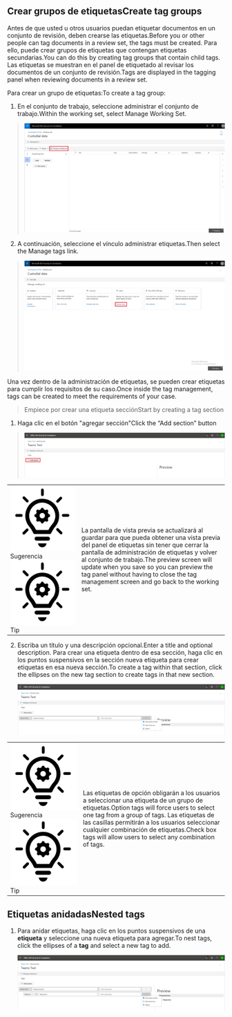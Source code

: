 ## <a name="create-tag-groups"></a><span data-ttu-id="37dee-101">Crear grupos de etiquetas</span><span class="sxs-lookup"><span data-stu-id="37dee-101">Create tag groups</span></span>

<span data-ttu-id="37dee-102">Antes de que usted u otros usuarios puedan etiquetar documentos en un conjunto de revisión, deben crearse las etiquetas.</span><span class="sxs-lookup"><span data-stu-id="37dee-102">Before you or other people can tag documents in a review set, the tags must be created.</span></span> <span data-ttu-id="37dee-103">Para ello, puede crear grupos de etiquetas que contengan etiquetas secundarias.</span><span class="sxs-lookup"><span data-stu-id="37dee-103">You can do this by creating tag groups that contain child tags.</span></span> <span data-ttu-id="37dee-104">Las etiquetas se muestran en el panel de etiquetado al revisar los documentos de un conjunto de revisión.</span><span class="sxs-lookup"><span data-stu-id="37dee-104">Tags are displayed in the tagging panel when reviewing documents in a review set.</span></span>

<span data-ttu-id="37dee-105">Para crear un grupo de etiquetas:</span><span class="sxs-lookup"><span data-stu-id="37dee-105">To create a tag group:</span></span>

1.  <span data-ttu-id="37dee-106">En el conjunto de trabajo, seleccione administrar el conjunto de trabajo.</span><span class="sxs-lookup"><span data-stu-id="37dee-106">Within the working set, select Manage Working Set.</span></span>

> ![](../media/ED_managews.png)

2.  <span data-ttu-id="37dee-107">A continuación, seleccione el vínculo administrar etiquetas.</span><span class="sxs-lookup"><span data-stu-id="37dee-107">Then select the Manage tags link.</span></span>

> ![](../media/ED_managetags.png)

<span data-ttu-id="37dee-108">Una vez dentro de la administración de etiquetas, se pueden crear etiquetas para cumplir los requisitos de su caso.</span><span class="sxs-lookup"><span data-stu-id="37dee-108">Once inside the tag management, tags can be created to meet the requirements of your case.</span></span>

> <span data-ttu-id="37dee-109">Empiece por crear una etiqueta sección</span><span class="sxs-lookup"><span data-stu-id="37dee-109">Start by creating a tag section</span></span>

1.  <span data-ttu-id="37dee-110">Haga clic en el botón "agregar sección"</span><span class="sxs-lookup"><span data-stu-id="37dee-110">Click the “Add section” button</span></span>

> ![Una imagen que contiene la descripción de la captura de pantalla generado automáticamente](../media/ED_addtagsection.png)

|                                                                                                                             |                                                                                                                                                                 |
| --------------------------------------------------------------------------------------------------------------------------- | --------------------------------------------------------------------------------------------------------------------------------------------------------------- |
| <span data-ttu-id="37dee-112">![](../media/ED_tipicon.png)Sugerencia</span><span class="sxs-lookup"><span data-stu-id="37dee-112">![](../media/ED_tipicon.png)Tip</span></span> | <span data-ttu-id="37dee-113">La pantalla de vista previa se actualizará al guardar para que pueda obtener una vista previa del panel de etiquetas sin tener que cerrar la pantalla de administración de etiquetas y volver al conjunto de trabajo.</span><span class="sxs-lookup"><span data-stu-id="37dee-113">The preview screen will update when you save so you can preview the tag panel without having to close the tag management screen and go back to the working set.</span></span> |

2.  <span data-ttu-id="37dee-114">Escriba un título y una descripción opcional.</span><span class="sxs-lookup"><span data-stu-id="37dee-114">Enter a title and optional description.</span></span> <span data-ttu-id="37dee-115">Para crear una etiqueta dentro de esa sección, haga clic en los puntos suspensivos en la sección nueva etiqueta para crear etiquetas en esa nueva sección.</span><span class="sxs-lookup"><span data-stu-id="37dee-115">To create a tag within that section, click the ellipses on the new tag section to create tags in that new section.</span></span>
    
    ![Una captura de pantalla de una descripción de teléfono móvil generada automáticamente](../media/ED_createtag.png)

|                                                                                                                             |                                                                                                                                         |
| --------------------------------------------------------------------------------------------------------------------------- | --------------------------------------------------------------------------------------------------------------------------------------- |
| <span data-ttu-id="37dee-117">![](../media/ED_tipicon.png)Sugerencia</span><span class="sxs-lookup"><span data-stu-id="37dee-117">![](../media/ED_tipicon.png)Tip</span></span> | <span data-ttu-id="37dee-118">Las etiquetas de opción obligarán a los usuarios a seleccionar una etiqueta de un grupo de etiquetas.</span><span class="sxs-lookup"><span data-stu-id="37dee-118">Option tags will force users to select one tag from a group of tags.</span></span> <span data-ttu-id="37dee-119">Las etiquetas de las casillas permitirán a los usuarios seleccionar cualquier combinación de etiquetas.</span><span class="sxs-lookup"><span data-stu-id="37dee-119">Check box tags will allow users to select any combination of tags.</span></span> |

## <a name="nested-tags"></a><span data-ttu-id="37dee-120">Etiquetas anidadas</span><span class="sxs-lookup"><span data-stu-id="37dee-120">Nested tags</span></span>

1.  <span data-ttu-id="37dee-121">Para anidar etiquetas, haga clic en los puntos suspensivos de una **etiqueta** y seleccione una nueva etiqueta para agregar.</span><span class="sxs-lookup"><span data-stu-id="37dee-121">To nest tags, click the ellipses of a **tag** and select a new tag to add.</span></span>
    
    ![](../media/ED_tagnesting.png)

